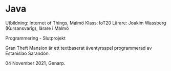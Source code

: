 # Java

Utbildning: Internet of Things, Malmö
Klass: IoT20
Lärare: Joakim Wassberg (Kursansvarig), lärare i Malmö



Programmering - Slutprojekt

Gran Theft Mansion är ett textbaserat äventyrsspel programmerad av Estanislao Sarandón.


04 November 2021, Genarp.
